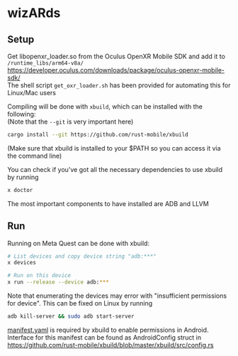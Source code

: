 # wizARds

## Setup
Get libopenxr_loader.so from the Oculus OpenXR Mobile SDK and add it to `/runtime_libs/arm64-v8a/`
https://developer.oculus.com/downloads/package/oculus-openxr-mobile-sdk/ \
The shell script `get_oxr_loader.sh` has been provided for automating this for Linux/Mac users

Compiling will be done with `xbuild`, which can be installed with the following: \
(Note that the `--git` is very important here)
```sh
cargo install --git https://github.com/rust-mobile/xbuild
```
(Make sure that xbuild is installed to your $PATH so you can access it via the command line)

You can check if you've got all the necessary dependencies to use xbuild by running
```sh
x doctor
```
The most important components to have installed are ADB and LLVM

## Run
Running on Meta Quest can be done with xbuild:
```sh
# List devices and copy device string "adb:***"
x devices

# Run on this device
x run --release --device adb:***
```
Note that enumerating the devices may error with "insufficient permissions for device". This can be fixed on Linux by running 
```sh
adb kill-server && sudo adb start-server
```

[manifest.yaml](./manifest.yaml) is required by xbuild to enable permissions in Android.
Interface for this manifest can be found as AndroidConfig struct in https://github.com/rust-mobile/xbuild/blob/master/xbuild/src/config.rs